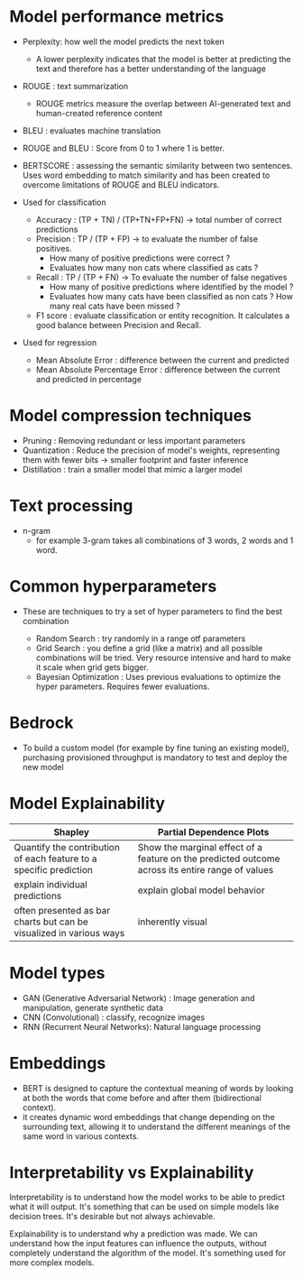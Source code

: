 # Model performance metrics

* Perplexity: how well the model predicts the next token
  * A lower perplexity indicates that the model is better at predicting the text and therefore has a better understanding of the language
* ROUGE : text summarization
  * ROUGE metrics measure the overlap between AI-generated text and human-created reference content
* BLEU : evaluates machine translation
* ROUGE and BLEU : Score from 0 to 1 where 1 is better.
* BERTSCORE : assessing the semantic similarity between two sentences. Uses word embedding to match similarity and has been created to overcome limitations of ROUGE and BLEU indicators.




* Used for classification
  * Accuracy : (TP + TN) / (TP+TN+FP+FN) -> total number of correct predictions 
  * Precision : TP / (TP + FP) -> to evaluate the number of false positives. 
    * How many of positive predictions were correct ? 
    * Evaluates how many non cats where classified as cats ? 
  * Recall : TP / (TP + FN) -> To evaluate the number of false negatives 
    * How many of positive predictions where identified by the model ?
    * Evaluates how many cats have been classified as non cats ? How many real cats have been missed ?
  * F1 score : evaluate classification or entity recognition. It calculates a good balance between Precision and Recall.
* Used for regression
  * Mean Absolute Error : difference between the current and predicted
  * Mean Absolute Percentage Error : difference between the current and predicted in percentage


# Model compression techniques

* Pruning : Removing redundant or less important parameters
* Quantization : Reduce the precision of model's weights, representing them with fewer bits -> smaller footprint and faster inference
* Distillation : train a smaller model that mimic a larger model

# Text processing

* n-gram
  * for example 3-gram takes all combinations of 3 words, 2 words and 1 word.

# Common hyperparameters

* These are techniques to try a set of hyper parameters to find the best combination

  * Random Search : try randomly in a range otf parameters
  * Grid Search : you define a grid (like a matrix) and all possible combinations will be tried. Very resource intensive and hard to make it scale when grid gets bigger.
  * Bayesian Optimization : Uses previous evaluations to optimize the hyper parameters. Requires fewer evaluations.

# Bedrock

* To build a custom model (for example by fine tuning an existing model), purchasing provisioned throughput is mandatory to test and deploy the new model


# Model Explainability

| Shapley                                                             | Partial Dependence Plots                                                                         |
| ------------------------------------------------------------------- | ------------------------------------------------------------------------------------------------ |
| Quantify the contribution of each feature to a specific prediction  | Show the marginal effect of a feature on the predicted outcome across its entire range of values |
| explain individual predictions                                      | explain global model behavior                                                                    |
| often presented as bar charts but can be visualized in various ways | inherently visual                                                                                |


# Model types

* GAN (Generative Adversarial Network) : Image generation and manipulation, generate synthetic data
* CNN (Convolutional) : classify, recognize images
* RNN (Recurrent Neural Networks): Natural language processing



# Embeddings

* BERT is designed to capture the contextual meaning of words by looking at both the words that come before and after them (bidirectional context). 
* it creates dynamic word embeddings that change depending on the surrounding text, allowing it to understand the different meanings of the same word in various contexts. 

# Interpretability vs Explainability

Interpretability is to understand how the model works to be able to predict what it will output. It's something that can be used on simple models like decision trees. It's desirable but not always achievable.

Explainability is to understand why a prediction was made. We can understand how the input features can influence the outputs, without completely understand the algorithm of the model. It's something used for more complex models.

